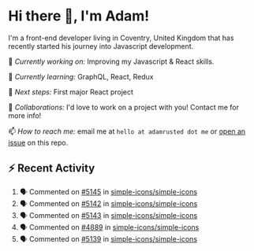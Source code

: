 # Hi there 👋, I'm Adam!

I'm a front-end developer living in Coventry, United Kingdom that has recently started his journey into Javascript development.

🔨 *Currently working on:* Improving my Javascript & React skills.

🌱 *Currently learning:* GraphQL, React, Redux

🎯 *Next steps:* First major React project

🤝 *Collaborations:* I'd love to work on a project with you! Contact me for more info!

📫 *How to reach me:* email me at `hello at adamrusted dot me` or [open an issue](https://github.com/adamrusted/adamrusted/issues/new) on this repo.

## :zap: Recent Activity
<!--START_SECTION:activity-->
1. 🗣 Commented on [#5145](https://github.com/simple-icons/simple-icons/issues/5145) in [simple-icons/simple-icons](https://github.com/simple-icons/simple-icons)
2. 🗣 Commented on [#5142](https://github.com/simple-icons/simple-icons/issues/5142) in [simple-icons/simple-icons](https://github.com/simple-icons/simple-icons)
3. 🗣 Commented on [#5143](https://github.com/simple-icons/simple-icons/issues/5143) in [simple-icons/simple-icons](https://github.com/simple-icons/simple-icons)
4. 🗣 Commented on [#4889](https://github.com/simple-icons/simple-icons/issues/4889) in [simple-icons/simple-icons](https://github.com/simple-icons/simple-icons)
5. 🗣 Commented on [#5139](https://github.com/simple-icons/simple-icons/issues/5139) in [simple-icons/simple-icons](https://github.com/simple-icons/simple-icons)
<!--END_SECTION:activity-->
